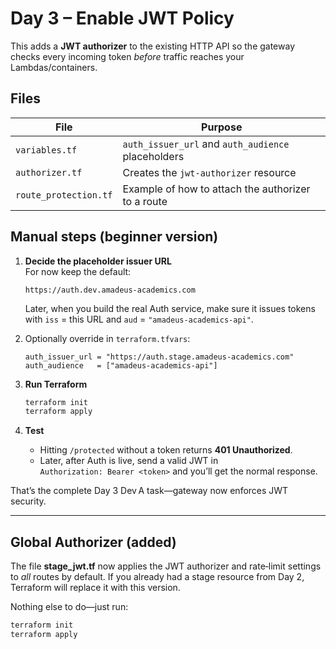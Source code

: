 # Day 3 – Enable JWT Policy

This adds a **JWT authorizer** to the existing HTTP API so the gateway checks
every incoming token *before* traffic reaches your Lambdas/containers.

## Files

| File | Purpose |
|------|---------|
| `variables.tf` | `auth_issuer_url` and `auth_audience` placeholders |
| `authorizer.tf` | Creates the `jwt-authorizer` resource |
| `route_protection.tf` | Example of how to attach the authorizer to a route |

## Manual steps (beginner version)

1. **Decide the placeholder issuer URL**  
   For now keep the default:  
   ```
   https://auth.dev.amadeus-academics.com
   ```
   Later, when you build the real Auth service, make sure it issues tokens with
   `iss` = this URL and `aud` = `"amadeus-academics-api"`.

2. Optionally override in `terraform.tfvars`:

   ```hcl
   auth_issuer_url = "https://auth.stage.amadeus-academics.com"
   auth_audience   = ["amadeus-academics-api"]
   ```

3. **Run Terraform**  
   ```bash
   terraform init
   terraform apply
   ```

4. **Test**  
   - Hitting `/protected` without a token returns **401 Unauthorized**.  
   - Later, after Auth is live, send a valid JWT in  
     `Authorization: Bearer <token>` and you’ll get the normal response.

That’s the complete Day 3 Dev A task—gateway now enforces JWT security.


---

## Global Authorizer (added)

The file **stage_jwt.tf** now applies the JWT authorizer and rate‑limit settings
to *all* routes by default. If you already had a stage resource from Day 2,
Terraform will replace it with this version.

Nothing else to do—just run:

```bash
terraform init
terraform apply
```
